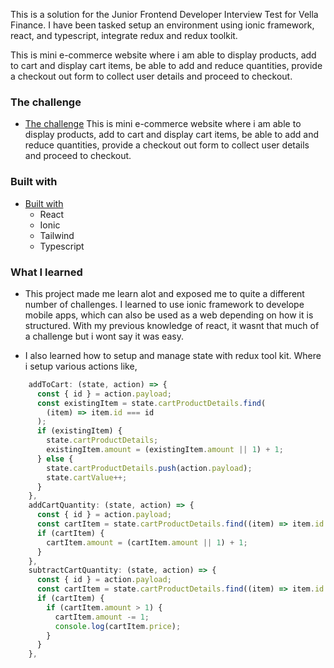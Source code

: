 This is a solution for the Junior Frontend Developer Interview Test for Vella Finance. I have been tasked setup an environment using ionic framework, react, and typescript, integrate redux and redux toolkit.

This is mini e-commerce website where i am able to display products, add to cart and display cart items, be able to add and reduce quantities, provide a checkout out form to collect user details and proceed to checkout.

### The challenge

- [The challenge](#the-challenge)
  This is mini e-commerce website where i am able to display products, add to cart and display cart items, be able to add and reduce quantities, provide a checkout out form to collect user details and proceed to checkout.

### Built with

- [Built with](#built-with)
    - React
    - Ionic
    - Tailwind
    - Typescript

### What I learned 

- This project made me learn alot and exposed me to quite a different number of challenges. I learned to use ionic framework to develope mobile apps, which can also be used as a web depending on how it is structured. With my previous knowledge of react, it wasnt that much of a challenge but i wont say it was easy.

- I also learned how to setup and manage state with redux tool kit. Where i setup various actions like, 

```js
    addToCart: (state, action) => {
      const { id } = action.payload;
      const existingItem = state.cartProductDetails.find(
        (item) => item.id === id
      );
      if (existingItem) {
        state.cartProductDetails;
        existingItem.amount = (existingItem.amount || 1) + 1;
      } else {
        state.cartProductDetails.push(action.payload);
        state.cartValue++;
      }
    },
    addCartQuantity: (state, action) => {
      const { id } = action.payload;
      const cartItem = state.cartProductDetails.find((item) => item.id === id);
      if (cartItem) {
        cartItem.amount = (cartItem.amount || 1) + 1;
      }
    },
    subtractCartQuantity: (state, action) => {
      const { id } = action.payload;
      const cartItem = state.cartProductDetails.find((item) => item.id === id);
      if (cartItem) {
        if (cartItem.amount > 1) {
          cartItem.amount -= 1;
          console.log(cartItem.price);
        }
      }
    },
```